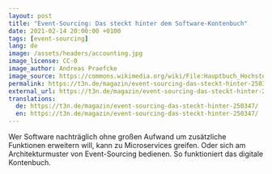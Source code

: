 ```yaml
---
layout: post
title: "Event-Sourcing: Das steckt hinter dem Software-Kontenbuch"
date: 2021-02-14 20:00:00 +0100
tags: [event-sourcing]
lang: de
image: /assets/headers/accounting.jpg
image_license: CC-0
image_author: Andreas Praefcke
image_source: https://commons.wikimedia.org/wiki/File:Hauptbuch_Hochstetter_vor_1828.jpg
permalink: https://t3n.de/magazin/event-sourcing-das-steckt-hinter-250347/
external_url: https://t3n.de/magazin/event-sourcing-das-steckt-hinter-250347/
translations:
  de: https://t3n.de/magazin/event-sourcing-das-steckt-hinter-250347/
  en: https://t3n.de/magazin/event-sourcing-das-steckt-hinter-250347/
---
```


Wer Software nachträglich ohne großen Aufwand um zusätzliche Funktionen ­erweitern will, kann zu Microservices greifen. Oder sich am Architekturmuster von ­Event-Sourcing bedienen. So funktioniert das digitale Kontenbuch.